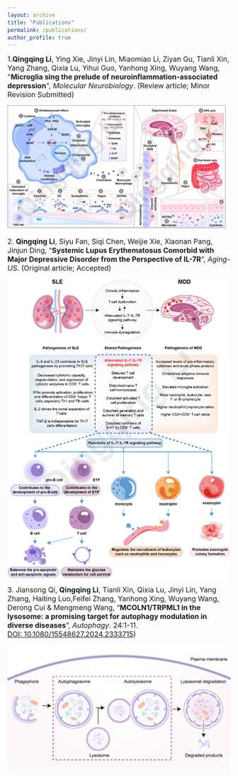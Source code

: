 ```yaml
---
layout: archive
title: "Publications"
permalink: /publications/
author_profile: true
---
```

<span style="font-size:16px;">1.**Qingqing Li**, Ying Xie, Jinyi Lin, Miaomiao Li, Ziyan Gu, Tianli Xin, Yang Zhang, Qixia Lu, Yihui Guo, Yanhong Xing, Wuyang Wang, "**Microglia sing the prelude of neuroinflammation-associated depression**", _Molecular Neurobiology_. (Review article; Minor Revision Submitted)</span>

<img src='/images/1.png' /><br> 

<span style="font-size:16px;">2. **Qingqing Li**, Siyu Fan, Siqi Chen, Weijie Xie, Xiaonan Pang, Jinjun Ding, “**Systemic Lupus Erythematosus Comorbid with Major Depressive Disorder from the Perspective of IL-7R**”, _Aging-US_. (Original article; Accepted)</span>

<img src='/images/2.png' /><br> 

<span style="font-size:16px;">3. Jiansong Qi, **Qingqing Li**, Tianli Xin, Qixia Lu, Jinyi Lin, Yang Zhang, Haiting Luo,Feifei Zhang, Yanhong Xing, Wuyang Wang, Derong Cui & Mengmeng Wang, “**MCOLN1/TRPML1 in the lysosome: a promising target for autophagy modulation in diverse diseases**”, _Autophagy_. 24:1-11.  
<a href="https://pubmed.ncbi.nlm.nih.gov/38522082/">DOI: 10.1080/15548627.2024.2333715</a>)</span><br>

<img src='/images/research4.png' /><br> 
